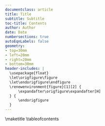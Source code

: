 ```yaml
---
documentclass: article
title: Title
subtitle: Subtitle
toc-title: Contents
author: Author
date: Date
numbersections: true
autoEqnLabels: false
geometry:
- top=30mm
- left=20mm
- right=20mm
- bottom=30mm
header-includes: |
  \usepackage{float}
  \let\origfigure\figure
  \let\endorigfigure\endfigure
  \renewenvironment{figure}[1][2] {
      \expandafter\origfigure\expandafter[H]
  } {
      \endorigfigure
  }
---
```

\maketitle
\tableofcontents


